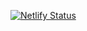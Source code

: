 [![Netlify Status](https://api.netlify.com/api/v1/badges/c3b5120d-0618-416c-9fb7-0ac8bc1bfa4d/deploy-status)](https://app.netlify.com/sites/hpj/deploys)
